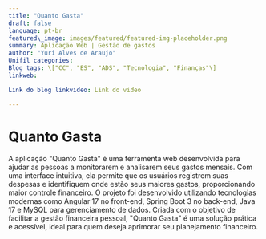 ```yaml
---
title: "Quanto Gasta" 
draft: false 
language: pt-br 
featured\_image: images/featured/featured-img-placeholder.png 
summary: Aplicação Web | Gestão de gastos 
author: "Yuri Alves de Araujo"
Unifil categories: 
Blog tags: \["CC", "ES", "ADS", "Tecnologia", "Finanças"\] 
linkweb: 

Link do blog linkvideo: Link do video

---
```


# Quanto Gasta

A aplicação "Quanto Gasta" é uma ferramenta web desenvolvida para ajudar as pessoas a monitorarem e analisarem seus gastos mensais. Com uma interface intuitiva, ela permite que os usuários registrem suas despesas e identifiquem onde estão seus maiores gastos, proporcionando maior controle financeiro. O projeto foi desenvolvido utilizando tecnologias modernas como Angular 17 no front-end, Spring Boot 3 no back-end, Java 17 e MySQL para gerenciamento de dados. Criada com o objetivo de facilitar a gestão financeira pessoal, "Quanto Gasta" é uma solução prática e acessível, ideal para quem deseja aprimorar seu planejamento financeiro.
